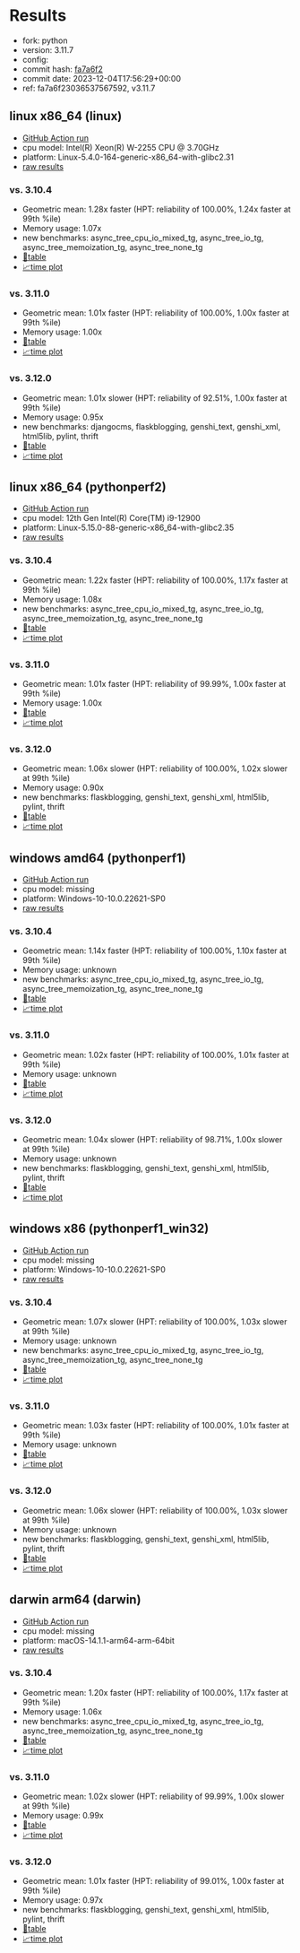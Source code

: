 # Results

- fork: python
- version: 3.11.7
- config: 
- commit hash: [fa7a6f2](https://github.com/python/cpython/commit/fa7a6f2)
- commit date: 2023-12-04T17:56:29+00:00
- ref: fa7a6f23036537567592, v3.11.7

## linux x86_64 (linux)

- [GitHub Action run](https://github.com/faster-cpython/benchmarking/actions/runs/7265497583)
- cpu model: Intel(R) Xeon(R) W-2255 CPU @ 3.70GHz
- platform: Linux-5.4.0-164-generic-x86_64-with-glibc2.31
- [raw results](bm-20231204-linux-x86_64-python-v3.11.7-3.11.7-fa7a6f2.json)

### vs. 3.10.4

- Geometric mean: 1.28x faster (HPT: reliability of 100.00%, 1.24x faster at 99th %ile)
- Memory usage: 1.07x
- new benchmarks: async_tree_cpu_io_mixed_tg, async_tree_io_tg, async_tree_memoization_tg, async_tree_none_tg
- [📄table](bm-20231204-linux-x86_64-python-v3.11.7-3.11.7-fa7a6f2-vs-3.10.4.md)
- [📈time plot](bm-20231204-linux-x86_64-python-v3.11.7-3.11.7-fa7a6f2-vs-3.10.4.png)

### vs. 3.11.0

- Geometric mean: 1.01x faster (HPT: reliability of 100.00%, 1.00x faster at 99th %ile)
- Memory usage: 1.00x
- [📄table](bm-20231204-linux-x86_64-python-v3.11.7-3.11.7-fa7a6f2-vs-3.11.0.md)
- [📈time plot](bm-20231204-linux-x86_64-python-v3.11.7-3.11.7-fa7a6f2-vs-3.11.0.png)

### vs. 3.12.0

- Geometric mean: 1.01x slower (HPT: reliability of 92.51%, 1.00x faster at 99th %ile)
- Memory usage: 0.95x
- new benchmarks: djangocms, flaskblogging, genshi_text, genshi_xml, html5lib, pylint, thrift
- [📄table](bm-20231204-linux-x86_64-python-v3.11.7-3.11.7-fa7a6f2-vs-3.12.0.md)
- [📈time plot](bm-20231204-linux-x86_64-python-v3.11.7-3.11.7-fa7a6f2-vs-3.12.0.png)

## linux x86_64 (pythonperf2)

- [GitHub Action run](https://github.com/faster-cpython/benchmarking/actions/runs/7265497583)
- cpu model: 12th Gen Intel(R) Core(TM) i9-12900
- platform: Linux-5.15.0-88-generic-x86_64-with-glibc2.35
- [raw results](bm-20231204-pythonperf2-x86_64-python-v3.11.7-3.11.7-fa7a6f2.json)

### vs. 3.10.4

- Geometric mean: 1.22x faster (HPT: reliability of 100.00%, 1.17x faster at 99th %ile)
- Memory usage: 1.08x
- new benchmarks: async_tree_cpu_io_mixed_tg, async_tree_io_tg, async_tree_memoization_tg, async_tree_none_tg
- [📄table](bm-20231204-pythonperf2-x86_64-python-v3.11.7-3.11.7-fa7a6f2-vs-3.10.4.md)
- [📈time plot](bm-20231204-pythonperf2-x86_64-python-v3.11.7-3.11.7-fa7a6f2-vs-3.10.4.png)

### vs. 3.11.0

- Geometric mean: 1.01x faster (HPT: reliability of 99.99%, 1.00x faster at 99th %ile)
- Memory usage: 1.00x
- [📄table](bm-20231204-pythonperf2-x86_64-python-v3.11.7-3.11.7-fa7a6f2-vs-3.11.0.md)
- [📈time plot](bm-20231204-pythonperf2-x86_64-python-v3.11.7-3.11.7-fa7a6f2-vs-3.11.0.png)

### vs. 3.12.0

- Geometric mean: 1.06x slower (HPT: reliability of 100.00%, 1.02x slower at 99th %ile)
- Memory usage: 0.90x
- new benchmarks: flaskblogging, genshi_text, genshi_xml, html5lib, pylint, thrift
- [📄table](bm-20231204-pythonperf2-x86_64-python-v3.11.7-3.11.7-fa7a6f2-vs-3.12.0.md)
- [📈time plot](bm-20231204-pythonperf2-x86_64-python-v3.11.7-3.11.7-fa7a6f2-vs-3.12.0.png)

## windows amd64 (pythonperf1)

- [GitHub Action run](https://github.com/faster-cpython/benchmarking/actions/runs/7265497583)
- cpu model: missing
- platform: Windows-10-10.0.22621-SP0
- [raw results](bm-20231204-pythonperf1-amd64-python-v3.11.7-3.11.7-fa7a6f2.json)

### vs. 3.10.4

- Geometric mean: 1.14x faster (HPT: reliability of 100.00%, 1.10x faster at 99th %ile)
- Memory usage: unknown
- new benchmarks: async_tree_cpu_io_mixed_tg, async_tree_io_tg, async_tree_memoization_tg, async_tree_none_tg
- [📄table](bm-20231204-pythonperf1-amd64-python-v3.11.7-3.11.7-fa7a6f2-vs-3.10.4.md)
- [📈time plot](bm-20231204-pythonperf1-amd64-python-v3.11.7-3.11.7-fa7a6f2-vs-3.10.4.png)

### vs. 3.11.0

- Geometric mean: 1.02x faster (HPT: reliability of 100.00%, 1.01x faster at 99th %ile)
- Memory usage: unknown
- [📄table](bm-20231204-pythonperf1-amd64-python-v3.11.7-3.11.7-fa7a6f2-vs-3.11.0.md)
- [📈time plot](bm-20231204-pythonperf1-amd64-python-v3.11.7-3.11.7-fa7a6f2-vs-3.11.0.png)

### vs. 3.12.0

- Geometric mean: 1.04x slower (HPT: reliability of 98.71%, 1.00x slower at 99th %ile)
- Memory usage: unknown
- new benchmarks: flaskblogging, genshi_text, genshi_xml, html5lib, pylint, thrift
- [📄table](bm-20231204-pythonperf1-amd64-python-v3.11.7-3.11.7-fa7a6f2-vs-3.12.0.md)
- [📈time plot](bm-20231204-pythonperf1-amd64-python-v3.11.7-3.11.7-fa7a6f2-vs-3.12.0.png)

## windows x86 (pythonperf1_win32)

- [GitHub Action run](https://github.com/faster-cpython/benchmarking/actions/runs/7583587711)
- cpu model: missing
- platform: Windows-10-10.0.22621-SP0
- [raw results](bm-20231204-pythonperf1_win32-x86-python-fa7a6f23036537567592-3.11.7-fa7a6f2.json)

### vs. 3.10.4

- Geometric mean: 1.07x slower (HPT: reliability of 100.00%, 1.03x slower at 99th %ile)
- Memory usage: unknown
- new benchmarks: async_tree_cpu_io_mixed_tg, async_tree_io_tg, async_tree_memoization_tg, async_tree_none_tg
- [📄table](bm-20231204-pythonperf1_win32-x86-python-fa7a6f23036537567592-3.11.7-fa7a6f2-vs-3.10.4.md)
- [📈time plot](bm-20231204-pythonperf1_win32-x86-python-fa7a6f23036537567592-3.11.7-fa7a6f2-vs-3.10.4.png)

### vs. 3.11.0

- Geometric mean: 1.03x faster (HPT: reliability of 100.00%, 1.01x faster at 99th %ile)
- Memory usage: unknown
- [📄table](bm-20231204-pythonperf1_win32-x86-python-fa7a6f23036537567592-3.11.7-fa7a6f2-vs-3.11.0.md)
- [📈time plot](bm-20231204-pythonperf1_win32-x86-python-fa7a6f23036537567592-3.11.7-fa7a6f2-vs-3.11.0.png)

### vs. 3.12.0

- Geometric mean: 1.06x slower (HPT: reliability of 100.00%, 1.03x slower at 99th %ile)
- Memory usage: unknown
- new benchmarks: flaskblogging, genshi_text, genshi_xml, html5lib, pylint, thrift
- [📄table](bm-20231204-pythonperf1_win32-x86-python-fa7a6f23036537567592-3.11.7-fa7a6f2-vs-3.12.0.md)
- [📈time plot](bm-20231204-pythonperf1_win32-x86-python-fa7a6f23036537567592-3.11.7-fa7a6f2-vs-3.12.0.png)

## darwin arm64 (darwin)

- [GitHub Action run](https://github.com/faster-cpython/benchmarking/actions/runs/7265497583)
- cpu model: missing
- platform: macOS-14.1.1-arm64-arm-64bit
- [raw results](bm-20231204-darwin-arm64-python-v3.11.7-3.11.7-fa7a6f2.json)

### vs. 3.10.4

- Geometric mean: 1.20x faster (HPT: reliability of 100.00%, 1.17x faster at 99th %ile)
- Memory usage: 1.06x
- new benchmarks: async_tree_cpu_io_mixed_tg, async_tree_io_tg, async_tree_memoization_tg, async_tree_none_tg
- [📄table](bm-20231204-darwin-arm64-python-v3.11.7-3.11.7-fa7a6f2-vs-3.10.4.md)
- [📈time plot](bm-20231204-darwin-arm64-python-v3.11.7-3.11.7-fa7a6f2-vs-3.10.4.png)

### vs. 3.11.0

- Geometric mean: 1.02x slower (HPT: reliability of 99.99%, 1.00x slower at 99th %ile)
- Memory usage: 0.99x
- [📄table](bm-20231204-darwin-arm64-python-v3.11.7-3.11.7-fa7a6f2-vs-3.11.0.md)
- [📈time plot](bm-20231204-darwin-arm64-python-v3.11.7-3.11.7-fa7a6f2-vs-3.11.0.png)

### vs. 3.12.0

- Geometric mean: 1.01x faster (HPT: reliability of 99.01%, 1.00x faster at 99th %ile)
- Memory usage: 0.97x
- new benchmarks: flaskblogging, genshi_text, genshi_xml, html5lib, pylint, thrift
- [📄table](bm-20231204-darwin-arm64-python-v3.11.7-3.11.7-fa7a6f2-vs-3.12.0.md)
- [📈time plot](bm-20231204-darwin-arm64-python-v3.11.7-3.11.7-fa7a6f2-vs-3.12.0.png)

